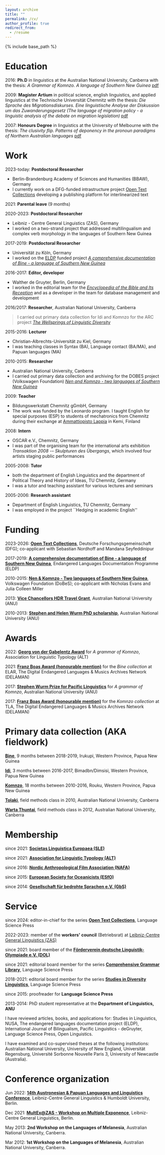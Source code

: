 ```yaml
---
layout: archive
title: ""
permalink: /cv/
author_profile: true
redirect_from:
  - /resume
---
```


{% include base_path %}

Education
======
2016: **Ph.D** in linguistics at the Australian National University, Canberra with the thesis: *A Grammar of Komnzo. A language of Southern New Guinea* [pdf](https://doi.org/10.25911/5d778a5c79763)

2009: **Magister Artium** in political science, english linguistics, and applied linguistics at the Technische Universität Chemnitz with the thesis: *Die Sprache des Migrationsdiskurses. Eine linguistische Analyse der Diskussion um das Zuwanderungsgesetz (The language of migration policy - a linguistic analysis of the debate on migration legislation)* [pdf](/files/döhler2009.pdf)

2007: **Honours Degree** in linguistics at the University of Melbourne with the thesis: *The clusivity flip. Patterns of deponency in the pronoun paradigms of Northern Australian languages* [pdf](/files/döhler2006.pdf)

Work
======

2023-today: **Postdoctoral Researcher**
* Berlin-Brandenburg Academy of Sciences and Humanities (BBAW), Germany
* I currently work on a DFG-funded intrastructure project [Open Text Collections](opentextcollections.github.io) developing a publishing platform for interlinearized text

2021: **Parental leave** (9 months)

2020-2023: **Postdoctoral Researcher**
* Leibniz - Centre General Linguistics (ZAS), Germany
* I worked on a two-strand project that addressed multilingualism and complex verb morphology in the languages of Southern New Guinea

2017-2019: **Postdoctoral Researcher**
* Universität zu Köln, Germany
* I worked on the [ELDP](https://www.eldp.net/) funded project [*A comprehensive documentation of Bine - a language of Southern New Guinea*](https://www.elararchive.org/dk0471)

2016-2017: **Editor, developer**
* Walther de Gruyter, Berlin, Germany
* I worked in the editorial team for the [*Encyclopedia of the Bible and Its Reception*](https://www.degruyter.com/database/ebr/html) and as a developer in the team for database management and development

2016/2017: **Researcher**, Australian National University, Canberra  
> I carried out primary data collection for Idi and Komnzo for the ARC project [*The Wellsprings of Linguistic Diversity*](https://researchportalplus.anu.edu.au/en/projects/the-wellsprings-of-linguistics-diversity)

2015-2016: **Lecturer**
* Christian-Albrechts-Universität zu Kiel, Germany
* I was teaching classes in Syntax (BA), Language contact (BA/MA), and Papuan languages (MA)

2010-2015: **Researcher**
* Australian National University, Canberra
* I carried out primary data collection and archiving for the DOBES project (Volkswagen Foundation) [*Nen and Komnzo - two languages of Southern New Guinea*](https://dobes.mpi.nl/projects/morehead/)

2009: **Teacher**
* Bildungswerkstatt Chemnitz gGmbH, Germany
* The work was funded by the Leonardo program. I taught English for special purposes (ESP) to students of mechatronics from Chemnitz during their exchange at [Ammattiopisto Lappia](https://www.lappia.fi/) in Kemi, Finland

2008: **Intern**
* OSCAR e.V., Chemnitz, Germany
* I was part of the organising team for the international arts exhibition *Transaktion 2008 -– Skulpturen des Übergangs*, which involved four artists staging public performances

2005-2008: **Tutor** 
* both the department of English Linguistics and the department of Political Theory and History of Ideas, TU Chemnitz, Germany
* I was a tutor and teaching assistant for various lectures and seminars

2005-2006: **Research assistant** 
* Department of English Linguistics, TU Chemnitz, Germany
* I was employed in the project ``Hedging in academic English''
	
Funding
====

2023-2026: **[Open Text Collections](https://www.bbaw.de/forschung/open-text-collections)**, Deutsche Forschungsgemeinschaft (DFG); co-applicant with Sebastian Nordhoff and Mandana Seyfeddinipur

2017-2019: **[A comprehensive documentation of Bine - a language of Southern New Guinea](https://www.elararchive.org/dk0471)**, Endangered Languages Documentation Programme (ELDP)

2010-2015: **[Nen & Komnzo - Two languages of Southern New Guinea](https://portal.volkswagenstiftung.de/search/projectPDF.do?projectId=8476)**, Volkswagen Foundation (DoBeS); co-applicant with Nicholas Evans and Julia Colleen Miller

2013: **[Vice Chancellors HDR Travel Grant](https://study.anu.edu.au/scholarships/find-scholarship/vice-chancellors-hdr-travel-grants)**, Australian National University (ANU)

2010-2013: **[Stephen and Helen Wurm PhD scholarship](https://study.anu.edu.au/scholarships/find-scholarship/stephen-helen-wurm-phd-scholarship-asia-pacific-linguistics)**, Australian National University (ANU)

Awards
====

2022: **[Georg von der Gabelentz Award](https://linguistic-typology.org/georg-von-der-gabelentz-award)** for *A grammar of Komnzo*, Association for Linguistic Typology (ALT)

2021: **[Franz Boas Award (honourable mention)](https://www.delaman.org/news/sonja-riesberg-receives-first-delaman-franz-boas-award/)** for the *Bine collection* at ELAR, The Digital Endangered Languages & Musics Archives Network (DELAMAN)

2017: **[Stephen Wurm Prize for Pacific Linguistics](https://www.anu.edu.au/students/program-administration/prizes/stephen-wurm-graduate-prize-for-pacific-linguistic-studies)** for *A grammar of Komnzo*, Australian National University (ANU)

2017: **[Franz Boas Award (honourable mention)](https://www.delaman.org/news/2021-delaman-award-goes-to-karolina-grzech/)** for the *Komnzo collection* at TLA, The Digital Endangered Languages & Musics Archives Network (DELAMAN)

Primary data collection (AKA fieldwork)
====

[**Bine**](https://glottolog.org/resource/languoid/id/bine1240), 9 months between 2018-2019, Irukupi, Western Province, Papua New Guinea

[**Idi**](https://glottolog.org/resource/languoid/id/idii1243), 3 months between 2016-2017, Bimadbn/Dimsisi, Western Province, Papua New Guinea

[**Komnzo**](https://glottolog.org/resource/languoid/id/wara1294), 18 months between 2010-2016, Rouku, Western Province, Papua New Guinea

[**Tolaki**](https://glottolog.org/resource/languoid/id/tola1247), field methods class in 2010, Australian National University, Canberra

[**Warta Thuntai**](https://glottolog.org/resource/languoid/id/gunt1241), field methods class in 2012, Australian National University, Canberra

Membership
====

since 2021: [**Societas Linguistica Europaea (SLE)**](https://societaslinguistica.eu/)

since 2021: [**Association for Linguistic Typology (ALT)**](https://linguistic-typology.org/)

since 2016: [**Nordic Anthropological Film Association (NAFA)**](https://nafafilm.org/?q=news)

since 2015: [**European Society for Oceanicists (ESfO)**](http://esfo-org.eu/)

since 2014: [**Gesellschaft für bedrohte Sprachen e.V. (GbS)**](https://gbs.uni-koeln.de/)

Service
====

since 2024: editor-in-chief for the series [**Open Text Collections**](https://langsci-press.org/catalog/series/otc), Language Science Press

2022-2023: member of the **workers' council** (Betriebsrat) at [Leibniz-Centre General Linguistics (ZAS)](https://www.leibniz-zas.de/en/)

since 2021: board member of the [**Förderverein deutsche Linguistik-Olympiade e.V. (DOL)**](https://linguistikolympiade.de/)

since 2021: editorial board member for the series [**Comprehensive Grammar Library**](https://langsci-press.org/catalog/series/cogl), Language Science Press

2018-2021: editorial board member for the series [**Studies in Diversity Linguistics**](https://langsci-press.org/catalog/series/sidl), Language Science Press

since 2015: proofreader for **Language Science Press**

2013-2014: PhD student representative at the **Department of Linguistics, ANU** 

I have reviewed articles, books, and applications for: Studies in Linguistics, NUSA, The endangered languages documentation project (ELDP), International Journal of Bilingualism, Pacific Linguistics - deGruyter, Language Science Press, Open Linguistics.

I have examined and co-supervised theses at the following institutions: Australian National University, University of New England, Universität Regensburg, Université Sorbonne Nouvelle Paris 3, University of Newcastle (Australia).

Conference organization
====

Jun 2022: **[14th Austronesian & Papuan Languages and Linguistics Conference](https://sites.google.com/view/apll14-conference/)**, Leibniz-Centre General Linguistics & Humboldt University, Berlin.

Dec 2021: **[MultEx@ZAS - Workshop on Multiple Exponence](https://sites.google.com/view/multexzas/home)**, Leibniz-Centre General Linguistics, Berlin.

May 2013: **2nd Workshop on the Languages of Melanesia**, Australian National University, Canberra.

Mar 2012: **1st Workshop on the Languages of Melanesia**, Australian National University, Canberra.
